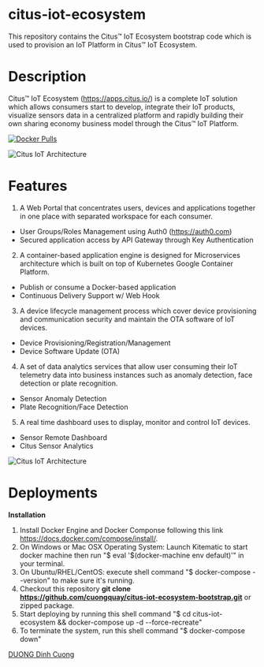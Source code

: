 # citus-iot-ecosystem
This repository contains the Citus™ IoT Ecosystem bootstrap code which is used to provision an IoT Platform in Citus™ IoT Ecosystem.

Description
===========
Citus™ IoT Ecosystem (https://apps.citus.io/) is a complete IoT solution which allows consumers start to develop, integrate their IoT products, visualize sensors data in a centralized platform and rapidly building their own sharing economy business model through the Citus™ IoT Platform.

[![Docker Pulls](https://img.shields.io/docker/pulls/cuongdd1/citus-iot-ecosystem-website.svg?maxAge=2592000)]()

![Citus IoT Architecture](https://raw.githubusercontent.com/cuongquay/citus-iot-ecosystem-bootstrap/master/pictures/citus-iot-ecosystem-system-architecture.png)

Features
========
1. A Web Portal that concentrates users, devices and applications together in one place with separated workspace for each consumer.
- User Groups/Roles Management using Auth0 (https://auth0.com)
- Secured application access by API Gateway through Key Authentication
2. A container-based application engine is designed for Microservices architecture which is built on top of Kubernetes Google Container Platform.
- Publish or consume a Docker-based application
- Continuous Delivery Support w/ Web Hook
3. A device lifecycle management process which cover device provisioning and communication security and maintain the OTA software of IoT devices.
- Device Provisioning/Registration/Management
- Device Software Update (OTA)
4. A set of data analytics services that allow user consuming their IoT telemetry data into business instances such as anomaly detection, face detection or plate recognition. 
- Sensor Anomaly Detection
- Plate Recognition/Face Detection
5. A real time dashboard uses to display, monitor and control IoT devices.
- Sensor Remote Dashboard
- Citus Sensor Analytics


![Citus IoT Architecture](https://raw.githubusercontent.com/cuongquay/citus-iot-ecosystem-bootstrap/master/pictures/citus-iot-ecosystem-telemetry-flow.png)

Deployments
===========

**Installation**

1. Install Docker Engine and Docker Componse following this link https://docs.docker.com/compose/install/.
2. On Windows or Mac OSX Operating System: Launch Kitematic to start docker machine then run "$ eval '$(docker-machine env default)'" in your terminal.
3. On Ubuntu/RHEL/CentOS: execute shell command "$ docker-compose --version" to make sure it's running.
4. Checkout this repository **git clone https://github.com/cuongquay/citus-iot-ecosystem-bootstrap.git** or zipped package.
5. Start deploying by running this shell command "$ cd citus-iot-ecosystem && docker-compose up -d --force-recreate"
6. To terminate the system, run this shell command "$ docker-compose down"

<div class="LI-profile-badge"  data-version="v1" data-size="medium" data-locale="en_US" data-type="vertical" data-theme="dark" data-vanity="cuongquay"><a class="LI-simple-link" href='https://vn.linkedin.com/in/cuongquay?trk=profile-badge'>DUONG Dinh Cuong</a></div>
